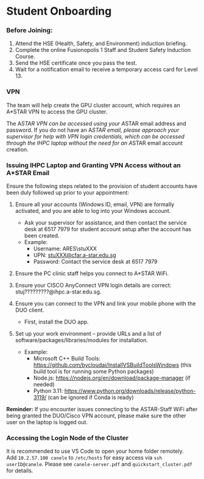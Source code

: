 # Student Onboarding

### Before Joining:
1. Attend the HSE (Health, Safety, and Environment) induction briefing.
2. Complete the online Fusionopolis 1 Staff and Student Safety Induction Course.
3. Send the HSE certificate once you pass the test.
4. Wait for a notification email to receive a temporary access card for Level 13.

### VPN

The team will help create the GPU cluster account, which requires an A*STAR VPN to access the GPU cluster.

The A*STAR VPN can be accessed using your A*STAR email address and password. If you do not have an A*STAR email, please approach your supervisor for help with VPN login credentials, which can be accessed through the IHPC laptop without the need for an A*STAR email account creation.

### Issuing IHPC Laptop and Granting VPN Access without an A*STAR Email

Ensure the following steps related to the provision of student accounts have been duly followed up prior to your appointment:

1. Ensure all your accounts (Windows ID, email, VPN) are formally activated, and you are able to log into your Windows account.

   - Ask your supervisor for assistance, and then contact the service desk at 6517 7979 for student account setup after the account has been created.
   - Example:
     - Username: ARES\stuXXX
     - UPN: stuXXX@cfar.a-star.edu.sg
     - Password: Contact the service desk at 6517 7979

2. Ensure the PC clinic staff helps you connect to A*STAR WiFi.

3. Ensure your CISCO AnyConnect VPN login details are correct: stuj?????????@ihpc.a-star.edu.sg.

4. Ensure you can connect to the VPN and link your mobile phone with the DUO client.

   - First, install the DUO app.

5. Set up your work environment – provide URLs and a list of software/packages/libraries/modules for installation.
   - Example:
     - Microsoft C++ Build Tools: https://github.com/bycloudai/InstallVSBuildToolsWindows (this build tool is for running some Python packages)
     - Node.js: https://nodejs.org/en/download/package-manager (if needed)
     - Python 3.11: https://www.python.org/downloads/release/python-3119/ (can be ignored if Conda is ready)

**Reminder:** If you encounter issues connecting to the ASTAR-Staff WiFi after being granted the DUO/Cisco VPN account, please make sure the other user on the laptop is logged out.

### Accessing the Login Node of the Cluster

It is recommended to use VS Code to open your home folder remotely.  
Add `10.2.57.100 canele` to `/etc/hosts` for easy access via `ssh userID@canele`.
Please see `canele-server.pdf` and `quickstart_cluster.pdf` for details.